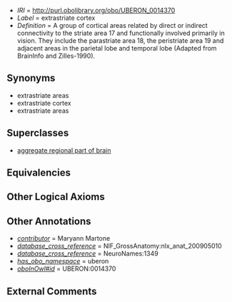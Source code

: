  * *IRI* = http://purl.obolibrary.org/obo/UBERON_0014370
 * *Label* = extrastriate cortex
 * *Definition* = A group of cortical areas related by direct or indirect connectivity to the striate area 17 and functionally involved primarily in vision. They include the parastriate area 18, the peristriate area 19 and adjacent areas in the parietal lobe and temporal lobe (Adapted from BrainInfo and Zilles-1990).

## Synonyms

 * extrastriate areas
 * extrastriate cortex
 * extrastriate areas

## Superclasses

 * [aggregate regional part of brain](../../UBERON/09/UBERON_0010009.md)

## Equivalencies


## Other Logical Axioms


## Other Annotations

 * *[contributor](../../or/contributor.md)* = Maryann Martone
 * *[database_cross_reference](../../ef/oboInOwl#hasDbXref.md)* = NIF_GrossAnatomy:nlx_anat_200905010
 * *[database_cross_reference](../../ef/oboInOwl#hasDbXref.md)* = NeuroNames:1349
 * *[has_obo_namespace](../../ce/oboInOwl#hasOBONamespace.md)* = uberon
 * *[oboInOwl#id](../../id/oboInOwl#id.md)* = UBERON:0014370

## External Comments


